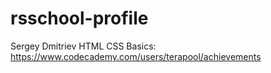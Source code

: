 # rsschool-profile
Sergey Dmitriev
HTML CSS Basics: https://www.codecademy.com/users/terapool/achievements
